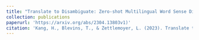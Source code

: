 ```yaml
---
title: "Translate to Disambiguate: Zero-shot Multilingual Word Sense Disambiguation with Pretrained Language Models."
collection: publications
paperurl: 'https://arxiv.org/abs/2304.13803v1)'
citation: 'Kang, H., Blevins, T., & Zettlemoyer, L. (2023). Translate to Disambiguate: Zero-shot Multilingual Word Sense Disambiguation with Pretrained Language Models. arXiv preprint arXiv:2304.13803.'
---
```

